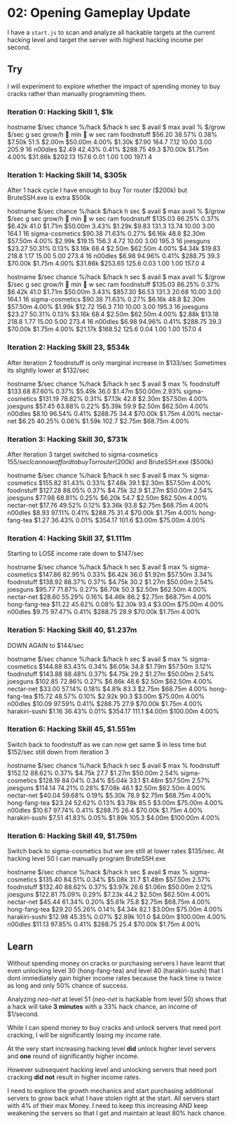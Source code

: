 # 02: Opening Gameplay Update

I have a `start.js` to scan and analyze all hackable targets at the current hacking level and target the server with highest hacking income per second.


## Try 

I will experiment to explore whether the impact of spending money to buy cracks rather than manually programming them.


### Iteration 0: Hacking Skill 1, $1k

hostname                $/sec  chance  %/hack   $/hack  h sec  $ avail    $ max avail %   $/grow    $/sec  g sec  grow/h      👮  min 👮  w sec  ram
foodnstuff             $56.20  38.57%   0.38%   $7.50k   51.5   $2.00m  $50.00m   4.00%   $1.30k    $7.90  164.7    7.12   10.00    3.00  205.9   16
n00dles                 $2.49  42.43%   0.41%  $288.75   49.3  $70.00k   $1.75m   4.00%  $31.86k  $202.13  157.6    0.01    1.00    1.00  197.1    4

### Iteration 1: Hacking Skill 14, $305k

After 1 hack cycle I have enough to buy Tor router ($200k) but BruteSSH.exe is extra $500k

hostname                $/sec  chance  %/hack   $/hack  h sec  $ avail    $ max avail %   $/grow    $/sec  g sec  grow/h      👮  min 👮  w sec  ram
foodnstuff            $135.03  86.25%   0.37%   $6.42k   41.0   $1.71m  $50.00m   3.43%   $1.29k    $9.83  131.3   13.74   10.00    3.00  164.1   16
sigma-cosmetics        $90.38  71.63%   0.27%   $6.16k   48.8   $2.30m  $57.50m   4.00%   $2.99k   $19.15  156.3    4.72   10.00    3.00  195.3   16
joesguns               $23.27  50.31%   0.13%   $3.16k   68.4   $2.50m  $62.50m   4.00%   $4.34k   $19.83  218.8    1.17   15.00    5.00  273.4   16
n00dles                 $6.98  94.96%   0.41%  $288.75   39.3  $70.00k   $1.75m   4.00%  $31.86k  $253.65  125.6    0.03    1.00    1.00  157.0    4

hostname                $/sec  chance  %/hack   $/hack  h sec  $ avail    $ max avail %   $/grow    $/sec  g sec  grow/h      👮  min 👮  w sec  ram
foodnstuff            $135.03  86.25%   0.37%   $6.42k   41.0   $1.71m  $50.00m   3.43%  $857.30    $6.53  131.3   20.68   10.00    3.00  164.1   16
sigma-cosmetics        $90.38  71.63%   0.27%   $6.16k   48.8   $2.30m  $57.50m   4.00%   $1.99k   $12.72  156.3    7.10   10.00    3.00  195.3   16
joesguns               $23.27  50.31%   0.13%   $3.16k   68.4   $2.50m  $62.50m   4.00%   $2.88k   $13.18  218.8    1.77   15.00    5.00  273.4   16
n00dles                 $6.98  94.96%   0.41%  $288.75   39.3  $70.00k   $1.75m   4.00%  $21.17k  $168.52  125.6    0.04    1.00    1.00  157.0    4



### Iteration 2: Hacking Skill 23, $534k

After iteration 2 foodnstuff is only marginal increase in $133/sec
Sometimes its slightly lower at $132/sec

hostname                $/sec  chance  %/hack   $/hack  h sec  $ avail    $ max       %
foodnstuff            $133.68  87.60%   0.37%   $5.49k   36.0   $1.47m  $50.00m   2.93%
sigma-cosmetics       $131.19  78.82%   0.31%   $7.13k   42.8   $2.30m  $57.50m   4.00%
joesguns               $57.45  63.88%   0.22%   $5.39k   59.9   $2.50m  $62.50m   4.00%
n00dles                 $8.10  96.54%   0.41%  $288.75   34.4  $70.00k   $1.75m   4.00%
nectar-net              $6.25  40.25%   0.06%   $1.59k  102.7   $2.75m  $68.75m   4.00%

### Iteration 3: Hacking Skill 30, $731k

After Iteration 3 target switched to sigma-cosmetics $155/sec
I can now afford to buy Tor router ($200k) and BruteSSH.exe ($500k)

hostname                $/sec  chance  %/hack   $/hack  h sec  $ avail    $ max       %
sigma-cosmetics       $155.82  81.43%   0.33%   $7.48k   39.1   $2.30m  $57.50m   4.00%
foodnstuff            $127.28  88.05%   0.37%   $4.75k   32.9   $1.27m  $50.00m   2.54%
joesguns               $77.98  68.81%   0.25%   $6.20k   54.7   $2.50m  $62.50m   4.00%
nectar-net             $17.76  49.52%   0.12%   $3.36k   93.8   $2.75m  $68.75m   4.00%
n00dles                 $8.93  97.11%   0.41%  $288.75   31.4  $70.00k   $1.75m   4.00%
hong-fang-tea           $1.27  36.43%   0.01%  $354.17  101.6   $3.00m  $75.00m   4.00%

### Iteration 4: Hacking Skill 37, $1.111m

Starting to LOSE income rate down to $147/sec

hostname                $/sec  chance  %/hack   $/hack  h sec  $ avail    $ max       %
sigma-cosmetics       $147.86  82.95%   0.33%   $6.42k   36.0   $1.92m  $57.50m   3.34%
foodnstuff            $138.92  88.37%   0.37%   $4.75k   30.2   $1.27m  $50.00m   2.54%
joesguns               $95.77  71.87%   0.27%   $6.70k   50.3   $2.50m  $62.50m   4.00%
nectar-net             $28.60  55.29%   0.16%   $4.46k   86.2   $2.75m  $68.75m   4.00%
hong-fang-tea          $11.22  45.62%   0.08%   $2.30k   93.4   $3.00m  $75.00m   4.00%
n00dles                 $9.75  97.47%   0.41%  $288.75   28.9  $70.00k   $1.75m   4.00%

### Iteration 5: Hacking Skill 40, $1.237m

DOWN AGAIN to $144/sec

hostname                $/sec  chance  %/hack   $/hack  h sec  $ avail    $ max       %
sigma-cosmetics       $144.88  83.43%   0.34%   $6.05k   34.8   $1.79m  $57.50m   3.12%
foodnstuff            $143.88  88.48%   0.37%   $4.75k   29.2   $1.27m  $50.00m   2.54%
joesguns              $102.85  72.86%   0.27%   $6.86k   48.6   $2.50m  $62.50m   4.00%
nectar-net             $33.00  57.14%   0.18%   $4.81k   83.3   $2.75m  $68.75m   4.00%
hong-fang-tea          $15.72  48.57%   0.10%   $2.92k   90.3   $3.00m  $75.00m   4.00%
n00dles                $10.09  97.59%   0.41%  $288.75   27.9  $70.00k   $1.75m   4.00%
harakiri-sushi          $1.16  36.43%   0.01%  $354.17  111.1   $4.00m $100.00m   4.00%


### Iteration 6: Hacking Skill 45, $1.551m

Switch back to foodnstuff as we can now get same $ in less time but $152/sec still down from iteration 3

hostname                $/sec  chance  %/hack   $/hack  h sec  $ avail    $ max       %
foodnstuff            $152.12  88.62%   0.37%   $4.75k   27.7   $1.27m  $50.00m   2.54%
sigma-cosmetics       $128.19  84.04%   0.34%   $5.04k   33.1   $1.48m  $57.50m   2.57%
joesguns              $114.14  74.21%   0.28%   $7.08k   46.1   $2.50m  $62.50m   4.00%
nectar-net             $40.04  59.68%   0.19%   $5.30k   78.9   $2.75m  $68.75m   4.00%
hong-fang-tea          $23.24  52.62%   0.13%   $3.78k   85.5   $3.00m  $75.00m   4.00%
n00dles                $10.67  97.74%   0.41%  $288.75   26.4  $70.00k   $1.75m   4.00%
harakiri-sushi          $7.51  41.83%   0.05%   $1.89k  105.3   $4.00m $100.00m   4.00%

### Iteration 6: Hacking Skill 49, $1.759m

Switch back to sigma-cosmetics but we are still at lower rates $135/sec.
At hacking level 50 I can manually program BruteSSH.exe

hostname                $/sec  chance  %/hack   $/hack  h sec  $ avail    $ max       %
sigma-cosmetics       $135.40  84.51%   0.34%   $5.08k   31.7   $1.48m  $57.50m   2.57%
foodnstuff            $132.40  88.62%   0.37%   $3.97k   26.6   $1.06m  $50.00m   2.12%
joesguns              $122.81  75.09%   0.29%   $7.23k   44.2   $2.50m  $62.50m   4.00%
nectar-net             $45.44  61.34%   0.20%   $5.61k   75.8   $2.75m  $68.75m   4.00%
hong-fang-tea          $29.20  55.26%   0.14%   $4.34k   82.1   $3.00m  $75.00m   4.00%
harakiri-sushi         $12.98  45.35%   0.07%   $2.89k  101.0   $4.00m $100.00m   4.00%
n00dles                $11.13  97.85%   0.41%  $288.75   25.4  $70.00k   $1.75m   4.00%


## Learn

Without spending money on cracks or purchasing servers I have learnt that even unlocking level 30 (hong-fang-tea)
and level 40 (harakiri-sushi) that I dont immediately gain higher income rates because the hack time is twice as long
and only 50% chance of success.

Analyzing _neo-net_ at level 51 (_neo-net_ is hackable from level 50) shows that a hack will take **3 minutes** with a 33% hack chance, an income of $1/second.

While I can spend money to buy cracks and unlock servers that need port cracking, I will be significantly losing my income rate.

At the very start increasing hacking level **did** unlock higher level servers and **one** round of significantly higher income. 

However subsequent hacking level and unlocking servers that need port cracking **did not** result in higher income rates.

I need to explore the growth mechanics and start purchasing additional servers to grow back what I have stolen right at the start. All servers start with 4% of their max Money. I need to keep this increasing AND keep weakening the servers so that I get and maintain at least 80% hack chance.
